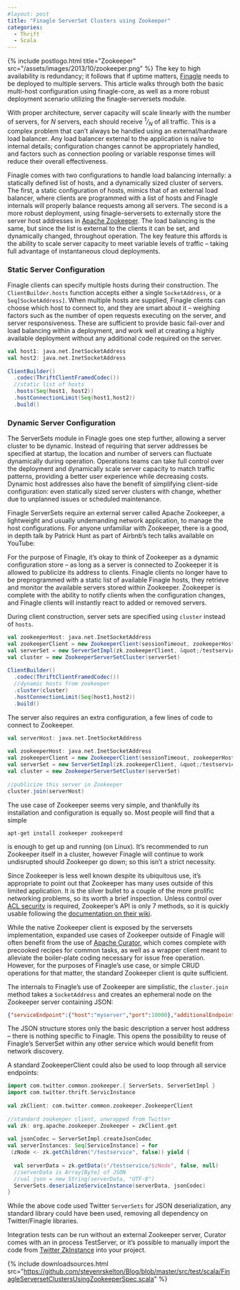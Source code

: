 ```yaml
---
#layout: post
title: "Finagle ServerSet Clusters using Zookeeper"
categories:
  - Thrift
  - Scala
---
```


{% include postlogo.html title="Zookeeper" src="/assets/images/2013/10/zookeeper.png" %} The key to high availability is redundancy; it follows that if uptime matters, [Finagle](http://twitter.github.io/finagle/) needs to be deployed to multiple servers. This article walks through both the basic multi-host configuration using finagle-core, as well as a more robust deployment scenario utilizing the finagle-serversets module.

With proper architecture, server capacity will scale linearly with the number of servers, for <em>N</em> servers, each should receive <em><sup>1</sup>/<sub>N</sub></em> of all traffic. This is a complex problem that can’t always be handled using an external/hardware load balancer. Any load balancer external to the application is naïve to internal details; configuration changes cannot be appropriately handled, and factors such as connection pooling or variable response times will reduce their overall effectiveness.

Finagle comes with two configurations to handle load balancing internally: a statically defined list of hosts, and a dynamically sized cluster of servers. The first, a static configuration of hosts, mimics that of an external load balancer, where clients are programmed with a list of hosts and Finagle internals will properly balance requests among all servers. The second is a more robust deployment, using finagle-serversets to externally store the server host addresses in [Apache Zookeeper](http://zookeeper.apache.org/). The load balancing is the same, but since the list is external to the clients it can be set, and dynamically changed, throughout operation. The key feature this affords is the ability to scale server capacity to meet variable levels of traffic – taking full advantage of instantaneous cloud deployments.

### Static Server Configuration

Finagle clients can specify multiple hosts during their construction. The `ClientBuilder.hosts` function accepts either a single `SocketAddress`, or a `Seq[SocketAddress]`. When multiple hosts are supplied, Finagle clients can choose which host to connect to, and they are smart about it – weighing factors such as the number of open requests executing on the server, and server responsiveness. These are sufficient to provide basic fail-over and load balancing within a deployment, and work well at creating a highly available deployment without any additional code required on the server.

```scala
val host1: java.net.InetSocketAddress
val host2: java.net.InetSocketAddress
 
ClientBuilder()
  .codec(ThriftClientFramedCodec())
  //static list of hosts
  .hosts(Seq(host1, host2))
  .hostConnectionLimit(Seq(host1,host2))
  .build()
```

### Dynamic Server Configuration

The ServerSets module in Finagle goes one step further, allowing a server cluster to be dynamic. Instead of requiring that server addresses be specified at startup, the location and number of servers can fluctuate dynamically during operation. Operations teams can take full control over the deployment and dynamically scale server capacity to match traffic patterns, providing a better user experience while decreasing costs. Dynamic host addresses also have the benefit of simplifying client-side configuration: even statically sized server clusters with change, whether due to unplanned issues or scheduled maintenance.

Finagle ServerSets require an external server called Apache Zookeeper, a lightweight and usually undemanding network application, to manage the host configurations. For anyone unfamiliar with Zookeeper, there is a good, in depth talk by Patrick Hunt as part of Airbnb’s tech talks available on YouTube:



For the purpose of Finagle, it’s okay to think of Zookeeper as a dynamic configuration store – as long as a server is connected to Zookeeper it is allowed to publicize its address to clients. Finagle clients no longer have to be preprogrammed with a static list of available Finagle hosts, they retrieve and monitor the available servers stored within Zookeeper. Zookeeper is complete with the ability to notify clients when the configuration changes, and Finagle clients will instantly react to added or removed servers.

During client construction, server sets are specified using `cluster` instead of `hosts`.

```scala
val zookeeperHost: java.net.InetSocketAddress
val zookeeperClient = new ZookeeperClient(sessionTimeout, zookeeperHost)
val serverSet = new ServerSetImpl(zk.zookeeperClient, &quot;/testservice&quot;)
val cluster = new ZookeeperServerSetCluster(serverSet)
 
ClientBuilder()
  .codec(ThriftClientFramedCodec())
  //dynamic hosts from zookeeper
  .cluster(cluster)
  .hostConnectionLimit(Seq(host1,host2))
  .build()
```

The server also requires an extra configuration, a few lines of code to connect to Zookeeper.

```scala
val serverHost: java.net.InetSocketAddress
 
val zookeeperHost: java.net.InetSocketAddress
val zookeeperClient = new ZookeeperClient(sessionTimeout, zookeeperHost)
val serverSet = new ServerSetImpl(zk.zookeeperClient, &quot;/testservice&quot;)
val cluster = new ZookeeperServerSetCluster(serverSet)
 
//publicize this server in Zookeeper
cluster.join(serverHost)
```

The use case of Zookeeper seems very simple, and thankfully its installation and configuration is equally so. Most people will find that a simple

```
apt-get install zookeeper zookeeperd
```

is enough to get up and running (on Linux). It’s recommended to run Zookeeper itself in a cluster, however Finagle will continue to work undisrupted should Zookeeper go down; so this isn’t a strict necessity.

Since Zookeeper is less well known despite its ubiquitous use, it’s appropriate to point out that Zookeeper has many uses outside of this limited application. It is the silver bullet to a couple of the more prolific networking problems, so its worth a brief inspection. Unless control over [ACL security](http://en.wikipedia.org/wiki/Access_control_list) is required, Zookeeper’s API is only 7 methods, so it is quickly usable following the [documentation on their wiki](https://cwiki.apache.org/confluence/display/ZOOKEEPER/Index).

While the native Zookeeper client is exposed by the serversets implementation, expanded use cases of Zookeeper outside of Finagle will often benefit from the use of [Apache Curator](http://curator.incubator.apache.org/), which comes complete with precooked recipes for common tasks, as well as a wrapper client meant to alleviate the boiler-plate coding necessary for issue free operation. However, for the purposes of Finagle’s use case, or simple CRUD operations for that matter, the standard Zookeeper client is quite sufficient.

The internals to Finagle’s use of Zookeeper are simplistic, the `cluster.join` method takes a `SocketAddress` and creates an ephemeral node on the Zookeeper server containing JSON:

```json
{"serviceEndpoint":{"host":"myserver","port":10000},"additionalEndpoints":{},"status":"ALIVE"}
```

The JSON structure stores only the basic description a server host address – there is nothing specific to Finagle. This opens the possibility to reuse of Finagle’s ServerSet within any other service which would benefit from network discovery.

A standard ZookeeperClient could also be used to loop through all service endpoints:

```scala
import com.twitter.common.zookeeper.{ ServerSets, ServerSetImpl }
import com.twitter.thrift.ServicInstance
 
val zkClient: com.twitter.common.zookeeper.ZookeeperClient
 
//standard zookeeper client, unwrapped from Twitter
val zk: org.apache.zookeeper.Zookeeper = zkClient.get
 
val jsonCodec = ServerSetImpl.createJsonCodec
val serverInstances: Seq[ServiceInstance] = for
 (zNode <- zk.getChildren("/testservice", false)) yield {
 
  val serverData = zk.getData(s"/testservice/$zNode", false, null)
  //serverData is Array[Byte] of JSON
  //val json = new String(serverData, "UTF-8")
  ServerSets.deserializeServiceInstance(serverData, jsonCodec)
}
```

While the above code used Twitter `ServerSets` for JSON deserialization, any standard library could have been used, removing all dependency on Twitter/Finagle libraries.

Integration tests can be run without an external Zookeeper server, Curator comes with an in process TestServer, or it’s possible to manually import the code from [Twitter ZkInstance](https://github.com/twitter/finagle/blob/master/finagle-serversets/src/test/scala/com/twitter/finagle/zookeeper/ZkInstance.scala) into your project.

{%
  include downloadsources.html
  src="https://github.com/stevenrskelton/Blog/blob/master/src/test/scala/FinagleServersetClustersUsingZookeeperSpec.scala"
%}